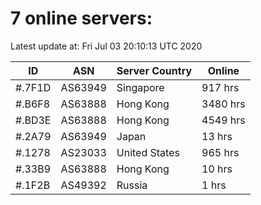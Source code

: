# 7 online servers:

Latest update at: Fri Jul 03 20:10:13 UTC 2020

| ID | ASN | Server Country | Online |
| -- | --- | -------------- | ------ |
| #.7F1D | AS63949 | Singapore | 917 hrs |
| #.B6F8 | AS63888 | Hong Kong | 3480 hrs |
| #.BD3E | AS63888 | Hong Kong | 4549 hrs |
| #.2A79 | AS63949 | Japan | 13 hrs |
| #.1278 | AS23033 | United States | 965 hrs |
| #.33B9 | AS63888 | Hong Kong | 10 hrs |
| #.1F2B | AS49392 | Russia | 1 hrs |

